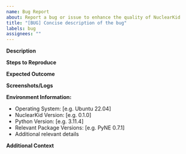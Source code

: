 ```yaml
---
name: Bug Report
about: Report a bug or issue to enhance the quality of NuclearKid
title: "[BUG] Concise description of the bug"
labels: bug
assignees: ""
---
```


**Description**
<!--
Explain the bug clearly and concisely, detailing the issue you encountered.
-->


**Steps to Reproduce**
<!--
Provide a step-by-step guide on how to reproduce the bug:
-->


**Expected Outcome**
<!--
A brief description of what you expected to happen instead.
-->


**Screenshots/Logs**
<!--
If applicable, attach relevant screenshots, error logs, or code snippets to provide visual context.
-->


**Environment Information:**

- Operating System: [e.g. Ubuntu 22.04]
- NuclearKid Version: [e.g. 0.1.0]
- Python Version: [e.g. 3.11.4]
- Relevant Package Versions: [e.g. PyNE 0.7.1]
- Additional relevant details

**Additional Context**
<!--
Any other contextual information that could assist in understanding the bug.
-->


